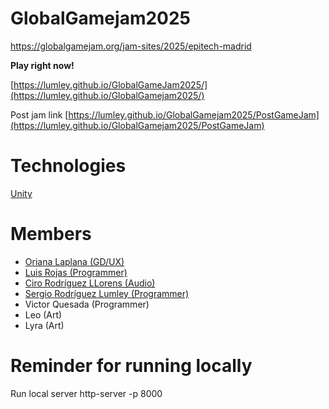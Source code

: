 # GlobalGamejam2025
https://globalgamejam.org/jam-sites/2025/epitech-madrid


**Play right now!**

[https://lumley.github.io/GlobalGameJam2025/](https://lumley.github.io/GlobalGamejam2025/)

Post jam link
[https://lumley.github.io/GlobalGamejam2025/PostGameJam](https://lumley.github.io/GlobalGamejam2025/PostGameJam)

# Technologies
[Unity](unity/ProjectSettings/ProjectVersion.txt)

# Members
- [Oriana Laplana (GD/UX)](https://globalgamejam.org/users/oriana "https://globalgamejam.org/users/oriana")
- [Luis Rojas (Programmer)](https://globalgamejam.org/users/antares "https://globalgamejam.org/users/antares")
- [Ciro Rodríguez LLorens (Audio)](https://www.instagram.com/ciro_rodriguez_ll "https://www.instagram.com/ciro_rodriguez_ll")
- [Sergio Rodríguez Lumley (Programmer)](https://globalgamejam.org/users/sergio-lumley "https://globalgamejam.org/users/sergio-lumley")
- Victor Quesada (Programmer)
- Leo (Art)
- Lyra (Art)


# Reminder for running locally
Run local server
http-server -p 8000
